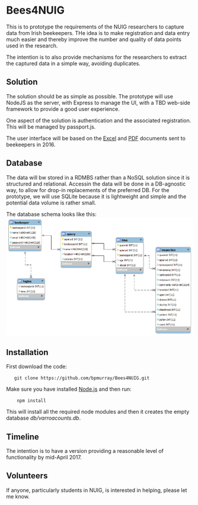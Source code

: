 # Bees4NUIG
This is to prototype the requirements of the NUIG researchers to capture data from Irish beekeepers. THe idea is to make registration and data entry much easier and thereby improve the number and quality of data points used in the research.

The intention is to also provide mechanisms for the researchers to extract the captured data in a simple way, avoiding duplicates.

## Solution
The solution should be as simple as possible. The prototype will use NodeJS as the server, with Express to manage the UI, with a TBD web-side framework to provide a good user experience.

One aspect of the solution is authentication and the associated registration. This will be managed by passport.js.

The user interface will be based on the [Excel](https://github.com/bpmurray/Bees4NUIG/blob/master/docs/Inspection-form-Excel-version.xls) and [PDF](https://github.com/bpmurray/Bees4NUIG/blob/master/docs/Inspection%20form%20Printable%20version.pdf) documents sent to beekeepers in 2016.

## Database
The data will bw stored in a RDMBS rather than a NoSQL solution since it is structured and relational. Accessin the data will be done in a DB-agnostic way, to allow for drop-in replacements of the preferred DB. For the prototype, we will use SQLite because it is lightweight and simple and the potential data volume is rather small.

The database schema looks like this:
![Database Schema](https://github.com/bpmurray/Bees4NUIG/blob/master/doc/schema.png)

## Installation
First download the code:
```
   git clone https://github.com/bpmurray/Bees4NUIG.git
```
Make sure you have installed [Node.js](https://nodejs.org) and then run:
```
    npm install
```
This will install all the required node modules and then it creates the empty database *db/varroacounts.db*.


## Timeline
The intention is to have a version providing a reasonable level of functionality by mid-April 2017.

## Volunteers
If anyone, particularly students in NUIG, is interested in helping, please let me know.
